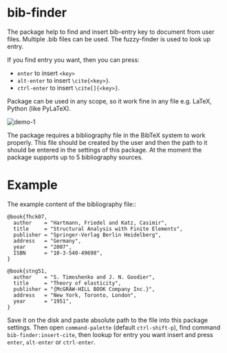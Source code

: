 # bib-finder

The package help to find and insert bib-entry key to document from user files. Multiple .bib files can be used. The fuzzy-finder is used to look up entry.

If you find entry you want, then you can press:
* `enter` to insert `<key>`
* `alt-enter` to insert `\cite{<key>}`.
* `ctrl-enter` to insert `\cite[]{<key>}`.

Package can be used in any scope, so it work fine in any file e.g. LaTeX, Python (like PyLaTeX).

![demo-1](https://github.com/bacadra/bib-finder/blob/master/demo-1.gif?raw=true)

The package requires a bibliography file in the BibTeX system to work properly. This file should be created by the user and then the path to it should be entered in the settings of this package. At the moment the package supports up to 5 bibliography sources.


# Example

The example content of the bibliography file::

    @book{fhck07,
      author    = "Hartmann, Friedel and Katz, Casimir",
      title     = "Structural Analysis with Finite Elements",
      publisher = "Springer-Verlag Berlin Heidelberg",
      address   = "Germany",
      year      = "2007",
      ISBN      = "10-3-540-49698",
    }

    @book{stng51,
      author    = "S. Timoshenko and J. N. Goodier",
      title     = "Theory of elasticity",
      publisher = "{McGRAW-HILL BOOK Company Inc.}",
      address   = "New York, Toronto, London",
      year      = "1951",
    }

Save it on the disk and paste absolute path to the file into this package settings. Then open `command-palette` (default `ctrl-shift-p`), find command `bib-finder:insert-cite`, then lookup for entry you want insert and press `enter`, `alt-enter` or `ctrl-enter`.
